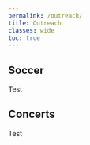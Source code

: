 ```yaml
---
permalink: /outreach/
title: Outreach
classes: wide
toc: true
---
```


## Soccer

Test 
## Concerts

Test
